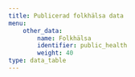 ```yaml
---
title: Publicerad folkhälsa data
menu:
    other_data:
        name: Folkhälsa
        identifier: public_health
        weight: 40
type: data_table
---
```

